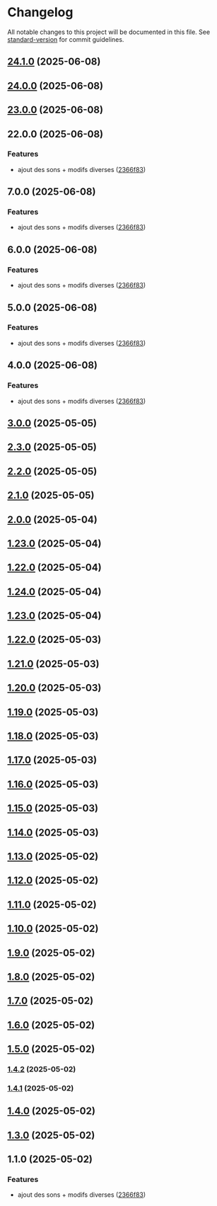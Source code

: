 # Changelog

All notable changes to this project will be documented in this file. See [standard-version](https://github.com/conventional-changelog/standard-version) for commit guidelines.

## [24.1.0](https://github.com/Yanstart/RoadBook/compare/v24.0.0...v24.1.0) (2025-06-08)

## [24.0.0](https://github.com/Yanstart/RoadBook/compare/v23.0.0...v24.0.0) (2025-06-08)

## [23.0.0](https://github.com/Yanstart/RoadBook/compare/v22.0.0...v23.0.0) (2025-06-08)

## 22.0.0 (2025-06-08)


### Features

* ajout des sons + modifs diverses ([2366f83](https://github.com/Yanstart/RoadBook/commit/2366f83263099799ddf148218ca3ba808480b1b1))

## 7.0.0 (2025-06-08)


### Features

* ajout des sons + modifs diverses ([2366f83](https://github.com/Yanstart/RoadBook/commit/2366f83263099799ddf148218ca3ba808480b1b1))

## 6.0.0 (2025-06-08)


### Features

* ajout des sons + modifs diverses ([2366f83](https://github.com/Yanstart/RoadBook/commit/2366f83263099799ddf148218ca3ba808480b1b1))

## 5.0.0 (2025-06-08)


### Features

* ajout des sons + modifs diverses ([2366f83](https://github.com/Yanstart/RoadBook/commit/2366f83263099799ddf148218ca3ba808480b1b1))

## 4.0.0 (2025-06-08)


### Features

* ajout des sons + modifs diverses ([2366f83](https://github.com/Yanstart/RoadBook/commit/2366f83263099799ddf148218ca3ba808480b1b1))

## [3.0.0](https://github.com/Yanstart/RoadBook/compare/v2.3.0...v3.0.0) (2025-05-05)

## [2.3.0](https://github.com/Yanstart/RoadBook/compare/v2.2.0...v2.3.0) (2025-05-05)

## [2.2.0](https://github.com/Yanstart/RoadBook/compare/v2.1.0...v2.2.0) (2025-05-05)

## [2.1.0](https://github.com/Yanstart/RoadBook/compare/v2.0.0...v2.1.0) (2025-05-05)

## [2.0.0](https://github.com/Yanstart/RoadBook/compare/v1.24.0...v2.0.0) (2025-05-04)

## [1.23.0](https://github.com/Yanstart/RoadBook/compare/v1.24.0...v1.23.0) (2025-05-04)

## [1.22.0](https://github.com/Yanstart/RoadBook/compare/v1.24.0...v1.22.0) (2025-05-04)

## [1.24.0](https://github.com/Yanstart/RoadBook/compare/v1.23.0...v1.24.0) (2025-05-04)

## [1.23.0](https://github.com/Yanstart/RoadBook/compare/v1.22.0...v1.23.0) (2025-05-04)

## [1.22.0](https://github.com/Yanstart/RoadBook/compare/v1.21.0...v1.22.0) (2025-05-03)

## [1.21.0](https://github.com/Yanstart/RoadBook/compare/v1.20.0...v1.21.0) (2025-05-03)

## [1.20.0](https://github.com/Yanstart/RoadBook/compare/v1.19.0...v1.20.0) (2025-05-03)

## [1.19.0](https://github.com/Yanstart/RoadBook/compare/v1.18.0...v1.19.0) (2025-05-03)

## [1.18.0](https://github.com/Yanstart/RoadBook/compare/v1.15.0...v1.18.0) (2025-05-03)

## [1.17.0](https://github.com/Yanstart/RoadBook/compare/v1.15.0...v1.17.0) (2025-05-03)

## [1.16.0](https://github.com/Yanstart/RoadBook/compare/v1.15.0...v1.16.0) (2025-05-03)

## [1.15.0](https://github.com/Yanstart/RoadBook/compare/v1.14.0...v1.15.0) (2025-05-03)

## [1.14.0](https://github.com/Yanstart/RoadBook/compare/v1.13.0...v1.14.0) (2025-05-03)

## [1.13.0](https://github.com/Yanstart/RoadBook/compare/v1.12.0...v1.13.0) (2025-05-02)

## [1.12.0](https://github.com/Yanstart/RoadBook/compare/v1.11.0...v1.12.0) (2025-05-02)

## [1.11.0](https://github.com/Yanstart/RoadBook/compare/v1.10.0...v1.11.0) (2025-05-02)

## [1.10.0](https://github.com/Yanstart/RoadBook/compare/v1.9.0...v1.10.0) (2025-05-02)

## [1.9.0](https://github.com/Yanstart/RoadBook/compare/v1.8.0...v1.9.0) (2025-05-02)

## [1.8.0](https://github.com/Yanstart/RoadBook/compare/v1.7.0...v1.8.0) (2025-05-02)

## [1.7.0](https://github.com/Yanstart/RoadBook/compare/v1.6.0...v1.7.0) (2025-05-02)

## [1.6.0](https://github.com/Yanstart/RoadBook/compare/v1.5.0...v1.6.0) (2025-05-02)

## [1.5.0](https://github.com/Yanstart/RoadBook/compare/v1.4.2...v1.5.0) (2025-05-02)

### [1.4.2](https://github.com/Yanstart/RoadBook/compare/v1.4.1...v1.4.2) (2025-05-02)

### [1.4.1](https://github.com/Yanstart/RoadBook/compare/v1.4.0...v1.4.1) (2025-05-02)

## [1.4.0](https://github.com/Yanstart/RoadBook/compare/v1.3.0...v1.4.0) (2025-05-02)

## [1.3.0](https://github.com/Yanstart/RoadBook/compare/v1.1.0...v1.3.0) (2025-05-02)

## 1.1.0 (2025-05-02)


### Features

* ajout des sons + modifs diverses ([2366f83](https://github.com/Yanstart/RoadBook/commit/2366f83263099799ddf148218ca3ba808480b1b1))
